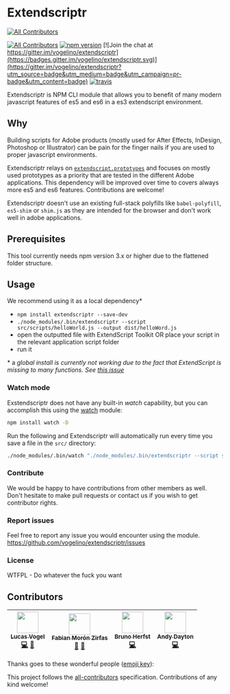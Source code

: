 # Extendscriptr  
[![All Contributors](https://img.shields.io/badge/all_contributors-4-orange.svg?style=flat-square)](#contributors)

[![All Contributors](https://img.shields.io/badge/all_contributors-0-orange.svg?style=flat-square)](#contributors)
[![npm version](https://badge.fury.io/js/extendscriptr.svg)](https://badge.fury.io/js/extendscriptr) [![Join the chat at https://gitter.im/vogelino/extendscriptr](https://badges.gitter.im/vogelino/extendscriptr.svg)](https://gitter.im/vogelino/extendscriptr?utm_source=badge&utm_medium=badge&utm_campaign=pr-badge&utm_content=badge) [![travis](https://travis-ci.org/ExtendScript/extendscriptr.svg)](https://travis-ci.org/ExtendScript/extendscriptr)  

Extendscriptr is NPM CLI module that allows you to benefit of many modern javascript features of es5 and es6 in a es3 extendscript environment.

## Why
Building scripts for Adobe products (mostly used for After Effects, InDesign, Photoshop or Illustrator) can be pain for the finger nails if you are used to proper javascript environments.

Extendscriptr relays on [`extendscript.prototypes`](https://github.com/fabiantheblind/extendscript.prototypes) and focuses on mostly used prototypes as a priority that are tested in the different Adobe applications. This dependency will be improved over time to covers always more es5 and es6 features. Contributions are welcome!

Extendscriptr doesn't use an existing full-stack polyfills like `babel-polyfill`, `es5-shim` or `shim.js` as they are intended for the browser and don't work well in adobe applications.

## Prerequisites  
This tool currently needs npm version 3.x or higher due to the flattened folder structure.

## Usage  
We recommend using it as a local dependency\*

- `npm install extendscriptr --save-dev`
- `./node_modules/.bin/extendscriptr --script src/scripts/helloWorld.js --output dist/helloWord.js`
- open the outputted file with ExtendScript Toolkit OR place your script in the relevant application script folder
- run it

\* a _global install is currently not working due to the fact that ExtendScript is missing to many functions. See [this issue](https://github.com/ExtendScript/extendscriptr/issues/22)_  

### Watch mode

Exstendscriptr does not have any built-in _watch_ capability, but you can accomplish this using the [watch](https://www.npmjs.com/package/watch) module:

```bash
npm install watch -D
```
Run the following and Extendscriptr will automatically run every time you save a file in the `src/` directory:

```bash
./node_modules/.bin/watch "./node_modules/.bin/extendscriptr --script src/helloWorld.js --output dist/helloWord.js" src/
```

### Contribute
We would be happy to have contributions from other members as well. Don't hesitate to make pull requests or contact us if you wish to get contributor rights.


### Report issues
Feel free to report any issue you would encounter using the module.
https://github.com/vogelino/extendscriptr/issues

### License
WTFPL - Do whatever the fuck you want

## Contributors

<!-- ALL-CONTRIBUTORS-LIST:START - Do not remove or modify this section -->
<!-- prettier-ignore -->
| [<img src="https://avatars0.githubusercontent.com/u/2759340?v=4" width="50px;"/><br /><sub><b>Lucas Vogel</b></sub>](http://www.vogelino.com)<br />[💻](https://github.com/ExtendScript/extendscriptr/commits?author=vogelino "Code") [🎨](#design-vogelino "Design") | [<img src="https://avatars3.githubusercontent.com/u/315106?v=4" width="50px;"/><br /><sub><b>Fabian Morón Zirfas</b></sub>](https://fabianmoronzirfas.me)<br />[💬](#question-fabianmoronzirfas "Answering Questions") [🎨](#design-fabianmoronzirfas "Design") | [<img src="https://avatars2.githubusercontent.com/u/1421477?v=4" width="50px;"/><br /><sub><b>Bruno Herfst</b></sub>](http://brunoherfst.com)<br />[💻](https://github.com/ExtendScript/extendscriptr/commits?author=GitBruno "Code") | [<img src="https://avatars1.githubusercontent.com/u/151084?v=4" width="50px;"/><br /><sub><b>Andy Dayton</b></sub>](http://andydayton.com)<br />[💻](https://github.com/ExtendScript/extendscriptr/commits?author=andyinabox "Code") |
| :---: | :---: | :---: | :---: |
<!-- ALL-CONTRIBUTORS-LIST:END -->
Thanks goes to these wonderful people ([emoji key](https://github.com/kentcdodds/all-contributors#emoji-key)):

<!-- ALL-CONTRIBUTORS-LIST:START - Do not remove or modify this section -->
<!-- prettier-ignore -->
<!-- ALL-CONTRIBUTORS-LIST:END -->

This project follows the [all-contributors](https://github.com/kentcdodds/all-contributors) specification. Contributions of any kind welcome!